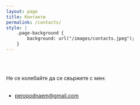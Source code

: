 ```yaml
---
layout: page
title: Контакти
permalink: /contacts/
style: |
    .page-background {
        background: url("/images/contacts.jpeg");
    }
---
```


<br>
<br>
	
Не се колебайте да се свържете с мен: 
<br>
<br>
* peropodnaem@gmail.com

<br>
<br>
